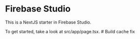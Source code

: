 # Firebase Studio

This is a NextJS starter in Firebase Studio.

To get started, take a look at src/app/page.tsx.
#   B u i l d   c a c h e   f i x  
 